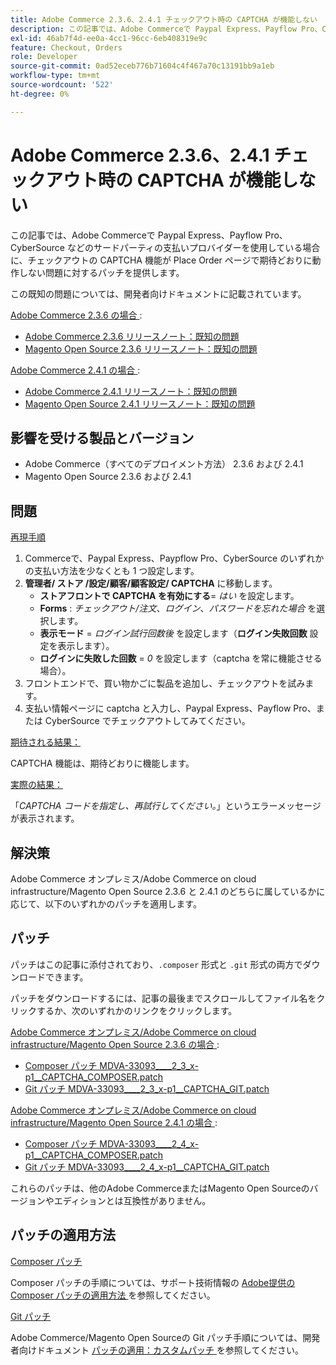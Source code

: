 ```yaml
---
title: Adobe Commerce 2.3.6、2.4.1 チェックアウト時の CAPTCHA が機能しない
description: この記事では、Adobe Commerceで Paypal Express、Payflow Pro、CyberSource などのサードパーティの支払いプロバイダーを使用している場合に、チェックアウトの CAPTCHA 機能が Place Order ページで期待どおりに動作しない問題に対するパッチを提供します。
exl-id: 46ab7f4d-ee0a-4cc1-96cc-6eb408319e9c
feature: Checkout, Orders
role: Developer
source-git-commit: 0ad52eceb776b71604c4f467a70c13191bb9a1eb
workflow-type: tm+mt
source-wordcount: '522'
ht-degree: 0%

---
```


# Adobe Commerce 2.3.6、2.4.1 チェックアウト時の CAPTCHA が機能しない

この記事では、Adobe Commerceで Paypal Express、Payflow Pro、CyberSource などのサードパーティの支払いプロバイダーを使用している場合に、チェックアウトの CAPTCHA 機能が Place Order ページで期待どおりに動作しない問題に対するパッチを提供します。

この既知の問題については、開発者向けドキュメントに記載されています。

<u>Adobe Commerce 2.3.6 の場合 </u>:

* [Adobe Commerce 2.3.6 リリースノート：既知の問題 ](https://devdocs.magento.com/guides/v2.3/release-notes/commerce-2-3-6.html#known-issues)
* [Magento Open Source 2.3.6 リリースノート：既知の問題 ](https://devdocs.magento.com/guides/v2.3/release-notes/open-source-2-3-6.html#known-issues)

<u>Adobe Commerce 2.4.1 の場合 </u>:

* [Adobe Commerce 2.4.1 リリースノート：既知の問題 ](https://devdocs.magento.com/guides/v2.4/release-notes/commerce-2-4-1.html#known-issues)
* [Magento Open Source 2.4.1 リリースノート：既知の問題 ](https://devdocs.magento.com/guides/v2.4/release-notes/open-source-2-4-1.html#known-issues)

## 影響を受ける製品とバージョン

* Adobe Commerce（すべてのデプロイメント方法） 2.3.6 および 2.4.1
* Magento Open Source 2.3.6 および 2.4.1

## 問題

<u> 再現手順 </u>

1. Commerceで、Paypal Express、Paypflow Pro、CyberSource のいずれかの支払い方法を少なくとも 1 つ設定します。
1. **管理者/ ストア /設定/顧客/顧客設定/ CAPTCHA** に移動します。
   * **ストアフロントで CAPTCHA を有効にする**= *はい* を設定します。
   * **Forms** : *チェックアウト/注文*、*ログイン*、*パスワードを忘れた場合* を選択します。
   * **表示モード** = *ログイン試行回数後* を設定します（**ログイン失敗回数** 設定を表示します）。
   * **ログインに失敗した回数** = *0* を設定します（captcha を常に機能させる場合）。
1. フロントエンドで、買い物かごに製品を追加し、チェックアウトを試みます。
1. 支払い情報ページに captcha と入力し、Paypal Express、Payflow Pro、または CyberSource でチェックアウトしてみてください。

<u> 期待される結果：</u>

CAPTCHA 機能は、期待どおりに機能します。

<u> 実際の結果：</u>

「*CAPTCHA コードを指定し、再試行してください。*」というエラーメッセージが表示されます。

## 解決策

Adobe Commerce オンプレミス/Adobe Commerce on cloud infrastructure/Magento Open Source 2.3.6 と 2.4.1 のどちらに属しているかに応じて、以下のいずれかのパッチを適用します。

## パッチ

パッチはこの記事に添付されており、`.composer` 形式と `.git` 形式の両方でダウンロードできます。

パッチをダウンロードするには、記事の最後までスクロールしてファイル名をクリックするか、次のいずれかのリンクをクリックします。

<u>Adobe Commerce オンプレミス/Adobe Commerce on cloud infrastructure/Magento Open Source 2.3.6 の場合 </u> :

* [Composer パッチ MDVA-33093\_\_\_\_2\_3\_x-p1\_\_CAPTCHA\_COMPOSER.patch](assets/MDVA-33093____2_3_x-p1__CAPTCHA_COMPOSER.patch.zip)
* [Git パッチ MDVA-33093\_\_\_\_2\_3\_x-p1\_\_CAPTCHA\_GIT.patch](assets/MDVA-33093____2_3_x-p1__CAPTCHA_GIT.patch.zip)

<u>Adobe Commerce オンプレミス/Adobe Commerce on cloud infrastructure/Magento Open Source 2.4.1 の場合 </u> :

* [Composer パッチ MDVA-33093\_\_\_\_2\_4\_x-p1\_\_CAPTCHA\_COMPOSER.patch](assets/MDVA-33093____2_4_x-p1__CAPTCHA_COMPOSER.patch.zip)
* [Git パッチ MDVA-33093\_\_\_\_2\_4\_x-p1\_\_CAPTCHA\_GIT.patch](assets/MDVA-33093____2_4_x-p1__CAPTCHA_GIT.patch.zip)

これらのパッチは、他のAdobe CommerceまたはMagento Open Sourceのバージョンやエディションとは互換性がありません。

## パッチの適用方法

<u>Composer パッチ </u>

Composer パッチの手順については、サポート技術情報の [Adobe提供の Composer パッチの適用方法 ](/help/how-to/general/how-to-apply-a-composer-patch-provided-by-magento.md) を参照してください。

<u>Git パッチ </u>

Adobe Commerce/Magento Open Sourceの Git パッチ手順については、開発者向けドキュメント [ パッチの適用：カスタムパッチ ](https://devdocs.magento.com/guides/v2.4/comp-mgr/patching.html#custom-patches) を参照してください。
